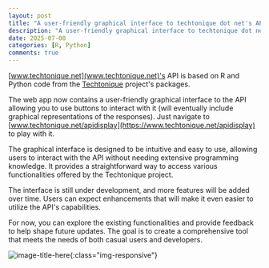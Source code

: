 ```yaml
---
layout: post
title: "A user-friendly graphical interface to techtonique dot net's API (will eventually contain graphics)."
description: "A user-friendly graphical interface to techtonique dot net's API (will eventually contain graphics)."
date: 2025-07-08
categories: [R, Python]
comments: true
---
```



[www.techtonique.net](www.techtonique.net)'s API is based on R and Python code from the [Techtonique](https://github.com/Techtonique) project's packages.

The web app now contains a user-friendly graphical interface to the API allowing you to use buttons to interact with it (will eventually include graphical representations of the responses). Just navigate to [www.techtonique.net/apidisplay](https://www.techtonique.net/apidisplay) to play with it.

The graphical interface is designed to be intuitive and easy to use, allowing users to interact with the API without needing extensive programming knowledge. It provides a straightforward way to access various functionalities offered by the Techtonique project.

The interface is still under development, and more features will be added over time. Users can expect enhancements that will make it even easier to utilize the API's capabilities.

For now, you can explore the existing functionalities and provide feedback to help shape future updates. The goal is to create a comprehensive tool that meets the needs of both casual users and developers.

![image-title-here]({{base}}/images/2025-07-08/2025-07-08-image1.png){:class="img-responsive"}